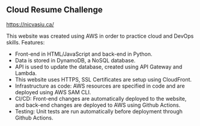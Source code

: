 ## Cloud Resume Challenge

https://nicvasiu.ca/

This website was created using AWS in order to practice cloud and DevOps skills. Features:
* Front-end in HTML/JavaScript and back-end in Python.
* Data is stored in DynamoDB, a NoSQL database.
* API is used to update the database, created using API Gateway and Lambda.
* This website uses HTTPS, SSL Certificates are setup using CloudFront.
* Infrastructure as code: AWS resources are specified in code and are deployed using AWS SAM CLI.
* CI/CD: Front-end changes are automatically deployed to the website, and back-end changes are deployed to AWS using Github Actions.
* Testing: Unit tests are run automatically before deployment through Github Actions.
